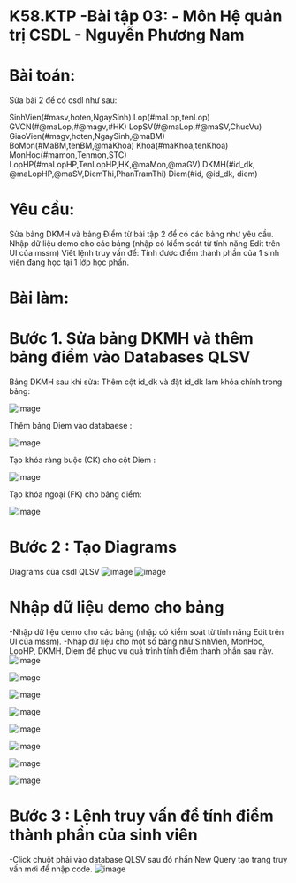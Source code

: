 # K58.KTP -Bài tập 03: - Môn Hệ quản trị CSDL - Nguyễn Phương Nam 
# Bài toán:
 Sửa bài 2 để có csdl như sau:

 SinhVien(#masv,hoten,NgaySinh)
 Lop(#maLop,tenLop)
 GVCN(#@maLop,#@magv,#HK)
 LopSV(#@maLop,#@maSV,ChucVu)
 GiaoVien(#magv,hoten,NgaySinh,@maBM)
 BoMon(#MaBM,tenBM,@maKhoa)
 Khoa(#maKhoa,tenKhoa)
 MonHoc(#mamon,Tenmon,STC)
 LopHP(#maLopHP,TenLopHP,HK,@maMon,@maGV)
 DKMH(#id_dk, @maLopHP,@maSV,DiemThi,PhanTramThi)
 Diem(#id, @id_dk, diem)
# Yêu cầu:
 Sửa bảng DKMH và bảng Điểm từ bài tập 2 để có các bảng như yêu cầu.
 Nhập dữ liệu demo cho các bảng (nhập có kiểm soát từ tính năng Edit trên UI của mssm)
 Viết lệnh truy vấn để: Tính được điểm thành phần của 1 sinh viên đang học tại 1 lớp học phần.
# Bài làm:
# Bước 1. Sửa bảng DKMH và thêm bảng điểm vào Databases QLSV
 Bảng DKMH sau khi sửa: Thêm cột id_dk và đặt id_dk làm khóa chính trong bảng:

![image](https://github.com/user-attachments/assets/0dbd0569-a687-4c94-a79b-099ba794dbe0)
 
 Thêm bảng Diem vào databaese :

![image](https://github.com/user-attachments/assets/972c9433-ef3e-4498-9399-a6e78f27f3b5)

 Tạo khóa ràng buộc (CK) cho cột Diem :

 ![image](https://github.com/user-attachments/assets/a6238766-d0c0-4c52-934f-97e1881f2315)

 Tạo khóa ngoại (FK) cho bảng điểm: 

 ![image](https://github.com/user-attachments/assets/cfc3b4d8-32b6-406a-a97d-9a59166a1607)

 # Bước 2 : Tạo Diagrams
 Diagrams của csdl QLSV
 ![image](https://github.com/user-attachments/assets/f55c74e5-8797-4b06-afb2-6496339c82e1)
 ![image](https://github.com/user-attachments/assets/44628782-0769-425e-a5af-721307137302)
 
 # Nhập dữ liệu demo cho bảng 
-Nhập dữ liệu demo cho các bảng (nhập có kiểm soát từ tính năng Edit trên UI của mssm).
-Nhập dữ liệu cho một số bảng như SinhVien, MonHoc, LopHP, DKMH, Diem để phục vụ quá trình tính điểm thành phần sau này.
![image](https://github.com/user-attachments/assets/c52c4809-a9d0-45fb-80e9-555463f0611c)

![image](https://github.com/user-attachments/assets/b2dd561c-bb59-431a-a40e-42fb3e9b46b5)

![image](https://github.com/user-attachments/assets/9e749f1f-116a-41a7-b8f0-3d0103d19820)

![image](https://github.com/user-attachments/assets/4ff6df74-ead8-4f8e-94a7-8346fe163e00)

![image](https://github.com/user-attachments/assets/92fcaac2-9028-416f-9443-648f1c65153c)

![image](https://github.com/user-attachments/assets/9be49788-d27f-4da3-96c0-8926b3366a4b)

![image](https://github.com/user-attachments/assets/57517569-9682-4221-b5ca-8cabc3324ce5)

![image](https://github.com/user-attachments/assets/fd4a82c7-cc52-4ff2-bece-6ec2dbf7903f)

# Bước 3 : Lệnh truy vấn để tính điểm thành phần của sinh viên
-Click chuột phải vào database QLSV sau đó nhấn New Query tạo trang truy vấn mới để nhập code.
![image](https://github.com/user-attachments/assets/890eae2e-f9af-4823-9c2d-654ab77f13b2)
